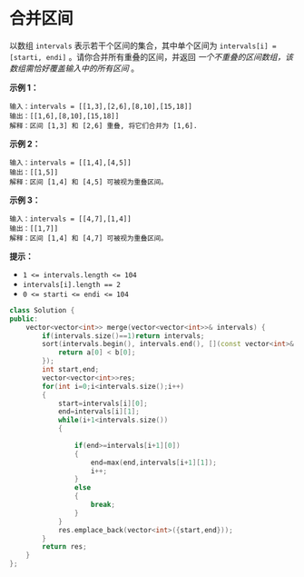 # 合并区间





以数组 `intervals` 表示若干个区间的集合，其中单个区间为 `intervals[i] = [starti, endi]` 。请你合并所有重叠的区间，并返回 *一个不重叠的区间数组，该数组需恰好覆盖输入中的所有区间* 。

 

**示例 1：**

```
输入：intervals = [[1,3],[2,6],[8,10],[15,18]]
输出：[[1,6],[8,10],[15,18]]
解释：区间 [1,3] 和 [2,6] 重叠, 将它们合并为 [1,6].
```

**示例 2：**

```
输入：intervals = [[1,4],[4,5]]
输出：[[1,5]]
解释：区间 [1,4] 和 [4,5] 可被视为重叠区间。
```

**示例 3：**

```
输入：intervals = [[4,7],[1,4]]
输出：[[1,7]]
解释：区间 [1,4] 和 [4,7] 可被视为重叠区间。
```

 

**提示：**

- `1 <= intervals.length <= 104`
- `intervals[i].length == 2`
- `0 <= starti <= endi <= 104`



```c++
class Solution {
public:
    vector<vector<int>> merge(vector<vector<int>>& intervals) {
        if(intervals.size()==1)return intervals;
        sort(intervals.begin(), intervals.end(), [](const vector<int>& a, const vector<int>& b) {
            return a[0] < b[0];
        });
        int start,end;
        vector<vector<int>>res;
        for(int i=0;i<intervals.size();i++)
        {
            start=intervals[i][0];
            end=intervals[i][1];
            while(i+1<intervals.size())
            {
                
                if(end>=intervals[i+1][0])
                {
                    end=max(end,intervals[i+1][1]);
                    i++;
                }
                else
                {
                    break;
                }
            }
            res.emplace_back(vector<int>({start,end}));
        }
        return res;
    }
};
```

